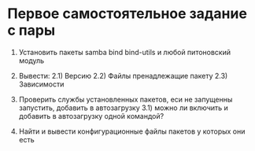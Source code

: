 # Первое самостоятельное задание с пары

1) Установить пакеты samba bind bind-utils и любой питоновский модуль

2) Вывести:
    2.1) Версию
    2.2) Файлы пренадлежащие пакету
    2.3) Зависимости

3) Проверить службы установленных пакетов, еси не запущенны запустить, добавить в автозагрузку
    3.1) можно ли включить и добавить в автозагрузку одной командой?

4) Найти и вывести конфигурационные файлы пакетов у которых они есть
